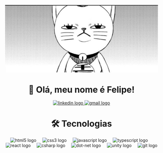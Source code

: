 <div align="center">
<img hight="300" width="600" align="center" src="https://github.com/FelipeCostaq/FelipeCostaq/blob/main/MangaPanel.jpg?raw=true">
</div>

<div align = "center">
  <h1>👋 Olá, meu nome é <strong>Felipe</strong>!</h1>
  <div align="center">
  <a href="https://www.linkedin.com/in/felipecostasiq" target="_blank">
  <img src="https://raw.githubusercontent.com/maurodesouza/profile-readme-generator/master/src/assets/icons/social/linkedin/default.svg" width="52" height="40" alt="linkedin logo" />
</a>

<a href="mailto:felipecostasiqu@gmail.com" target="_blank">
  <img src="https://raw.githubusercontent.com/maurodesouza/profile-readme-generator/master/src/assets/icons/social/gmail/default.svg" width="52" height="40" alt="gmail logo" />
</a>

</div>

###
</div>

<div align="center">
  <h1>🛠️ Tecnologias</h1>
  <img src="https://cdn.simpleicons.org/html5/E34F26" height="12" alt="html5 logo"  />
  <img width="12" />
  <img src="https://cdn.simpleicons.org/css3/1572B6" height="12" alt="css3 logo"  />
  <img width="12" />
  <img src="https://cdn.simpleicons.org/javascript/F7DF1E" height="12" alt="javascript logo"  />
  <img width="12" />
  <img src="https://cdn.simpleicons.org/typescript/3178C6" height="12" alt="typescript logo"  />
  <img width="12" />
  <img src="https://cdn.simpleicons.org/react/61DAFB" height="12" alt="react logo"  />
  <img width="12" />
  <img src="https://skillicons.dev/icons?i=cs" height="12" alt="csharp logo"  />
  <img width="12" />
  <img src="https://skillicons.dev/icons?i=dotnet" height="12" alt="dot-net logo"  />
  <img width="12" />
  <img src="https://cdn.simpleicons.org/unity/FFFFFF" height="12" alt="unity logo"  />
  <img width="12" />
  <img src="https://cdn.simpleicons.org/git/F05032" height="12" alt="git logo"  />
</div>





